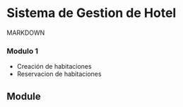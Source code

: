 # Sistema de Gestion de Hotel
MARKDOWN
### Modulo 1

* Creación de habitaciones
* Reservacion de habitaciones

## Module

